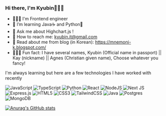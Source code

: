 ### Hi there, I'm Kyubin🙋🏻‍♀️

<!--
**kyubinAgnes/KyubinAgnes** is a ✨ _special_ ✨ repository because its `README.md` (this file) appears on your GitHub profile.

Here are some ideas to get you started:

- 👩🏻‍💻 I'm Frontend engineer
- 🌱 I’m learning Java☕️ and Python🦀
- 💬 Ask me about Highchart.js !
- 💌 How to reach me: kyubin.it@gmail.com
- 📄 Read about me from blog (in Korean): https://mnemoni-k.blogspot.com/
- 💁🏻‍♀️ Fun fact: I have several names, Kyubin (Official name in passport) || Kei (nickname) || Pia (Christian given name), Choose whatever you fancy!
-->

- 👩🏻‍💻 I'm Frontend engineer
- 🌱 I’m learning Java☕️ and Python🦀
- 💬 Ask me about Highchart.js !
- 💌 How to reach me: kyubin.it@gmail.com
- 📄 Read about me from blog (in Korean): https://mnemoni-k.blogspot.com/
- 💁🏻‍♀️ Fun fact: I have several names, Kyubin (Official name in passport) || Kay (nickname) || Agnes (Christian given name), Choose whatever you fancy!
  
I'm always learning but here are a few technologies I have worked with recently

![JavaScript](https://img.shields.io/badge/javascript-%23323330.svg?style=for-the-badge&logo=javascript&logoColor=%23F7DF1E)
![TypeScript](https://img.shields.io/badge/typescript-%23007ACC.svg?style=for-the-badge&logo=typescript&logoColor=white)
![Python](https://img.shields.io/badge/python-3670A0?style=for-the-badge&logo=python&logoColor=ffdd54)
![React](https://img.shields.io/badge/react-%2320232a.svg?style=for-the-badge&logo=react&logoColor=%2361DAFB)
![NodeJS](https://img.shields.io/badge/node.js-6DA55F?style=for-the-badge&logo=node.js&logoColor=white)
![Next JS](https://img.shields.io/badge/Next-black?style=for-the-badge&logo=next.js&logoColor=white)
![Express.js](https://img.shields.io/badge/express.js-%23404d59.svg?style=for-the-badge&logo=express&logoColor=%2361DAFB)
![HTML5](https://img.shields.io/badge/html5-%23E34F26.svg?style=for-the-badge&logo=html5&logoColor=white)
![CSS3](https://img.shields.io/badge/css3-%231572B6.svg?style=for-the-badge&logo=css3&logoColor=white)
![TailwindCSS](https://img.shields.io/badge/tailwindcss-%2338B2AC.svg?style=for-the-badge&logo=tailwind-css&logoColor=white)
![Java](https://img.shields.io/badge/java-%23ED8B00.svg?style=for-the-badge&logo=openjdk&logoColor=white)
![Postgres](https://img.shields.io/badge/postgres-%23316192.svg?style=for-the-badge&logo=postgresql&logoColor=white)
![MongoDB](https://img.shields.io/badge/MongoDB-%234ea94b.svg?style=for-the-badge&logo=mongodb&logoColor=white)


[![Anurag's GitHub stats](https://github-readme-stats.vercel.app/api?username=kyubinAgnes&theme=noctis_minimus)](https://github.com/anuraghazra/github-readme-stats)


